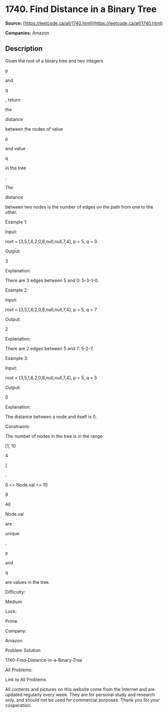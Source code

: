 # 1740. Find Distance in a Binary Tree

**Source:** [https://leetcode.ca/all/1740.html](https://leetcode.ca/all/1740.html)

**Companies:** Amazon

## Description

Given the root of a binary tree and two integers

p

and

q

,
            return

the

distance

between the nodes of value

p

and value

q

in the tree

.

The

distance

between two nodes is the number of edges on the path
                from one to the other.

Example 1:

Input:

root = [3,5,1,6,2,0,8,null,null,7,4], p = 5, q = 0

Output:

3

Explanation:

There are 3 edges between 5 and 0: 5-3-1-0.

Example 2:

Input:

root = [3,5,1,6,2,0,8,null,null,7,4], p = 5, q = 7

Output:

2

Explanation:

There are 2 edges between 5 and 7: 5-2-7.

Example 3:

Input:

root = [3,5,1,6,2,0,8,null,null,7,4], p = 5, q = 5

Output:

0

Explanation:

The distance between a node and itself is 0.

Constraints:

The number of nodes in the tree is in the range

[1, 10

4

]

.

0 <= Node.val <= 10

9

All

Node.val

are

unique

.

p

and

q

are values in the tree.

Difficulty:

Medium

Lock:

Prime

Company:

Amazon

Problem Solution

1740-Find-Distance-in-a-Binary-Tree

All Problems:

Link to All Problems

All contents and pictures on this website come from the Internet and are updated regularly
        every week. They are for personal study and research only, and should not be used for
        commercial purposes. Thank you for your cooperation.

